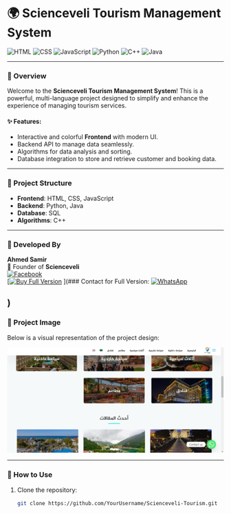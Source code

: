 # 🌍 Scienceveli Tourism Management System

![HTML](https://img.shields.io/badge/HTML-5-orange?style=for-the-badge&logo=html5&logoColor=white)
![CSS](https://img.shields.io/badge/CSS-3-blue?style=for-the-badge&logo=css3&logoColor=white)
![JavaScript](https://img.shields.io/badge/JavaScript-Yellow?style=for-the-badge&logo=javascript&logoColor=black)
![Python](https://img.shields.io/badge/Python-3.9-green?style=for-the-badge&logo=python&logoColor=white)
![C++](https://img.shields.io/badge/C++-11-blue?style=for-the-badge&logo=cplusplus&logoColor=white)
![Java](https://img.shields.io/badge/Java-17-red?style=for-the-badge&logo=java&logoColor=white)

---

### **📖 Overview**

Welcome to the **Scienceveli Tourism Management System**! This is a powerful, multi-language project designed to simplify and enhance the experience of managing tourism services.

#### **✨ Features:**
- Interactive and colorful **Frontend** with modern UI.
- Backend API to manage data seamlessly.
- Algorithms for data analysis and sorting.
- Database integration to store and retrieve customer and booking data.

---

### **📂 Project Structure**
- **Frontend**: HTML, CSS, JavaScript
- **Backend**: Python, Java
- **Database**: SQL
- **Algorithms**: C++

---
### 🌟 Developed By
**Ahmed Samir**  
📌 Founder of **Scienceveli**  
[![Facebook](https://img.shields.io/badge/Facebook-Scienceveli-blue?style=flat&logo=facebook)](http://www.facebook.com/sciencael)  
[[![Buy Full Version](https://img.shields.io/badge/Buy%20Now-Full%20Version-green?style=flat)](#)
](### Contact for Full Version:
[![WhatsApp](https://upload.wikimedia.org/wikipedia/commons/6/6b/WhatsApp.svg)](https://wa.me/201029107547)

)
---

### **📸 Project Image**
Below is a visual representation of the project design:

![Scienceveli Tourism](https://github.com/Scienceveli/Tourism-Website-Full-Stack/blob/main/image.png?raw=true)

---

### **🔧 How to Use**
1. Clone the repository:
   ```bash
   git clone https://github.com/YourUsername/Scienceveli-Tourism.git
